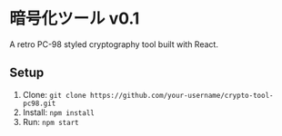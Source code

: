 # 暗号化ツール v0.1
A retro PC-98 styled cryptography tool built with React.

## Setup
1. Clone: `git clone https://github.com/your-username/crypto-tool-pc98.git`
2. Install: `npm install`
3. Run: `npm start`
